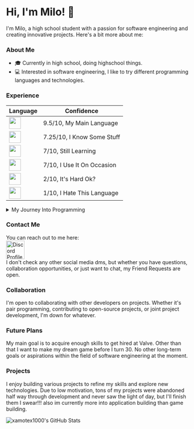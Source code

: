 
# Hi, I'm Milo! 👋 

I'm Milo, a high school student with a passion for software engineering and creating innovative projects. Here's a bit more about me:

### About Me

 - 🎓 Currently in high school, doing highschool things. 
- 💻 Interested in software engineering, I like to try different programming languages and technologies.

### Experience

|<b>Language</b>|<b>Confidence</b>|
|-|-|
|<img src="https://img.shields.io/badge/JavaScript%20-%20%230050b1?style=flat&logo=Node.js&logoColor=68a063" height=32></img>|9.5/10, My Main Language|
|<img src="https://img.shields.io/badge/Python%20-%20%230050b1?style=flat&logo=Python&logoColor=f7ce3d" height=32></img>|7.25/10, I Know Some Stuff|
|<img src="https://img.shields.io/badge/CSharp%20-%20%230050b1?style=flat&logo=CSharp&logoColor=652076" height=32></img>|7/10, Still Learning|
|<img src="https://img.shields.io/badge/Bash%20-%20%230050b1?style=flat&logo=GNUBash&logoColor=272e35" height=32></img>|7/10, I Use It On Occasion|
|<img src="https://img.shields.io/badge/C%20-%20%230050b1?style=flat&logo=C&logoColor=59599c" height=32></img>|2/10, It's Hard Ok?|
|<img src="https://img.shields.io/badge/PHP%20-%20%230050b1?style=flat&logo=PHP&logoColor=787cb5" height=32></img>|1/10, I Hate This Language|

<details><summary>My Journey Into Programming</summary>

I embarked on my programming journey at the age of 13 with a dream of designing my own game. Starting in Unity, I quickly encountered the challenge of C# but found relief during my freshman year of high school when I enrolled in a computer programming class. There, I learned JavaScript essentials and was captivated by the endless possibilities. Experimenting with small projects, I later ventured into HTML to create a file-sharing website for my friends. Later that year, one of my friends started joking about me getting a job at Valve, as he had wanted them to make a Team Fortress 2 update. This prompted me to look into it and find out that Valve had the exact working structure that matched my style.

Dabbling in C#, I ventured into modding a game I was passionate about, finding a warm and welcoming community of moderators. Despite encountering burnout during the final stretch of my mod, I took a break from development, eventually abandoning the project after the games developers added the main idea of the mod to the game.

Roughly 6 months passed by and I joined a Youtuber's minecraft server. I enjoyed the server for a while before asking the now owner of the server if i could join the development team. He decided to give me a chance and let me show my skills. He later gave me a future update to work on, and i focused on adding many features for that update. A few days later, I was informed that the server would be going under a rebrand, as the owner decided that they wanted to step away. The new owner and I would brainstorm names for the server as we went under the rebrand, and we eventually settled on the name "RealmForged". I dedicated most of my waking hours to working on the server and eventually we launched. 

Now, I'm dedicated to expanding my skills, aiming for a computer engineering degree, and hoping to pursue a career at Valve in my early-mid 20s.
</details>

### Contact Me

You can reach out to me here:
<br>
<a href=https://discord.com/users/450702721763508235>
<img src=https://assets-global.website-files.com/6257adef93867e50d84d30e2/636e0a69f118df70ad7828d4_icon_clyde_blurple_RGB.svg alt="Discord Profile" width=50 height=50>
</a>
<br>
I don't check any other social media dms, but whether you have questions, collaboration opportunities, or just want to chat, my Friend Requests are open.

### Collaboration

I'm open to collaborating with other developers on projects. Whether it's pair programming, contributing to open-source projects, or joint project development, I'm down for whatever.

### Future Plans

My main goal is to acquire enough skills to get hired at Valve. Other than that I want to make my dream game before I turn 30. No other long-term goals or aspirations within the field of software engineering at the moment.

### Projects

I enjoy building various projects to refine my skills and explore new technologies. Due to low motivation, tons of my projects were abandoned half way through development and never saw the light of day, but I'll finish them I swear!!! also im currently more into application building than game building.

![xamotex1000's GitHub Stats](https://github-readme-stats.vercel.app/api?username=xamotex1000&title_color=803030&text_color=b1b1b1&border_color=303030&bg_color=000015)
